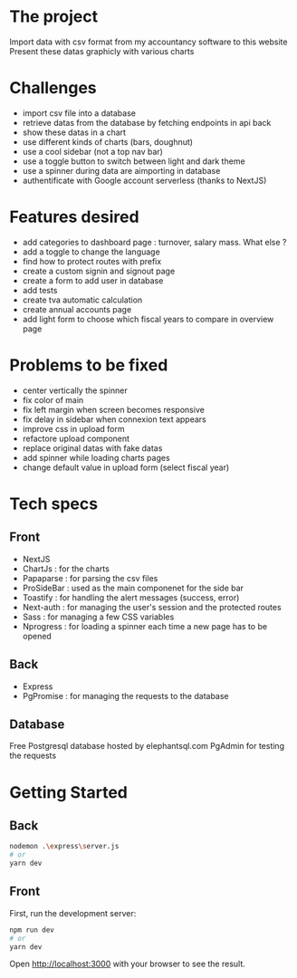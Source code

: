 # The project
Import data with csv format from my accountancy software to this website
Present these datas graphicly with various charts

# Challenges
- import csv file into a database
- retrieve datas from the database by fetching endpoints in api back
- show these datas in a chart
- use different kinds of charts (bars, doughnut)
- use a cool sidebar (not a top nav bar)
- use a toggle button to switch between light and dark theme
- use a spinner during data are aimporting in database
- authentificate with Google account serverless (thanks to NextJS)

# Features desired
- add categories  to dashboard page : turnover, salary mass. What else ?
- add a toggle to change the language
- find how to protect routes with prefix
- create a custom signin and signout page
- create a form to add user in database
- add tests
- create tva automatic calculation
- create annual accounts page
- add light form to choose which fiscal years to compare in overview page

# Problems to be fixed
- center vertically the spinner
- fix color of main
- fix left margin when screen becomes responsive
- fix delay in sidebar when connexion text appears
- improve css in upload form
- refactore upload component
- replace original datas with fake datas
- add spinner while loading charts pages
- change default value in upload form (select fiscal year)


# Tech specs
## Front
- NextJS
- ChartJs : for the charts
- Papaparse : for parsing the csv files
- ProSideBar : used as the main componenet for the side bar
- Toastify : for handling the alert messages (success, error)
- Next-auth : for managing the user's session and the protected routes
- Sass : for managing a few CSS variables
- Nprogress : for loading a spinner each time a new page has to be opened

## Back
- Express
- PgPromise : for managing the requests to the database

## Database
Free Postgresql database hosted by elephantsql.com
PgAdmin for testing the requests

# Getting Started
  ## Back
  ```bash
nodemon .\express\server.js
# or
yarn dev
```
  ## Front
First, run the development server:

```bash
npm run dev
# or
yarn dev
```

Open [http://localhost:3000](http://localhost:3000) with your browser to see the result.

